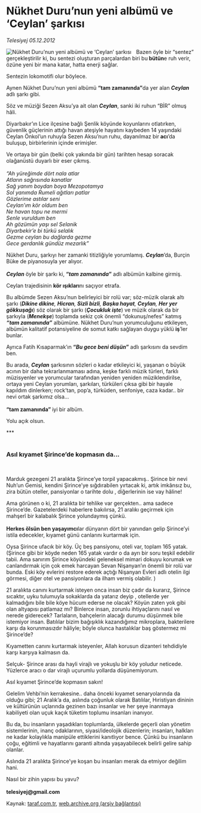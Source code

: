 # Nükhet Duru’nun yeni albümü ve ‘Ceylan’ şarkısı

*Telesiyej 05.12.2012*

<div class="yazi"><img align="left" alt="Nükhet Duru’nun yeni albümü ve ‘Ceylan’ şarkısı" border="0" src="http://www.taraf.com.tr/fotoraflar/makaleler/nukhet-duru-nun-yeni-albumu-ve-ceylan-sarkisi_3283_orijinal.jpg" style="border-right-width:10px; border-color:#FFFFFF"/><p>Bazen öyle bir “sentez” gerçekleştirilir ki, bu sentezi oluşturan parçalardan biri bu<b> bütün</b>e ruh verir, özüne yeni bir mana katar, hatta enerji sağlar.</p>
<p>Sentezin lokomotifi olur böylece.</p>
<p>Aynen Nükhet Duru’nun yeni albümü <b>“tam zamanında”</b>da yer alan <b><i>Ceylan </i></b>adlı şarkı gibi.</p>
<p>Söz ve müziği Sezen Aksu’ya ait olan<b><i> Ceylan</i></b>, sanki iki ruhun “BİR” olmuş hâli.</p>
<p>Diyarbakır’ın Lice ilçesine bağlı Şenlik köyünde koyunlarını otlatırken, güvenlik güçlerinin attığı havan ateşiyle hayatını kaybeden 14 yaşındaki Ceylan Önkol’un ruhuyla Sezen Aksu’nun ruhu, dayanılmaz bir<b> acı</b>’da buluşup, birbirlerinin içinde erimişler.</p>
<p>Ve ortaya bir gün (belki çok yakında bir gün) tarihten hesap soracak olağanüstü duyarlı bir eser çıkmış.<br/><br/><i>“Ah yüreğimde dört nala atlar<br/>Atların sağrısında kanatlar<br/>Sağ yanım boydan boya Mezopotamya<br/>Sol yanımda Rumeli ağıtları patlar<br/>Gözlerime astılar seni<br/>Ceylan’ım kör oldum ben<br/>Ne havan topu ne mermi<br/>Senle vuruldum ben<br/>Ah gözümün yaşı sel Selanik<br/>Diyarbekir’e bi türkü selalık<br/>Gezme ceylan bu dağlarda gezme<br/>Gece gerdanlık gündüz mezarlık”</i></p>
<p>Nükhet Duru, şarkıyı her zamanki titizliğiyle yorumlamış. <b><i>Ceylan</i></b>’da, Burçin Büke de piyanosuyla yer alıyor.<br/><br/><b><i>Ceylan</i></b> öyle bir şarkı ki, <b>“<i>tam zamanında</i>”</b> adlı albümün kalbine girmiş.</p>
<p>Ceylan trajedisinin <b>kör ışıkları</b>nı saçıyor etrafa.</p>
<p>Bu albümde Sezen Aksu’nun belirleyici bir rolü var; söz-müzik olarak altı şarkı (<b><i>Dikine dikine</i></b><i>, <b>Hicran</b>, <b>Sizli bizli</b>, <b>Başka hayat</b>, <b>Ceylan</b>, <b>Her yer gökkuşağı</b></i>) söz olarak bir şarkı (<b><i>Çocukluk işte</i></b>) ve müzik olarak da bir şarkıyla (<b><i>Menekşe</i></b>) toplamda sekiz çok önemli “dokunuş/nefes” katmış <b><i>“tam zamanında”</i></b> albümüne. Nükhet Duru’nun yorumculuğunu etkileyen, albümün kalitatif potansiyeline de somut katkı sağlayan duygu yüklü <b>iş</b>’ler bunlar. </p>
<p>Ayrıca Fatih Kısaparmak’ın <b>“<i>Bu gece beni düşün</i>”</b> adlı şarkısını da sevdim ben.</p>
<p>Bu arada, <b><i>Ceylan</i></b> şarkısının sözleri o kadar etkileyici ki, yaşanan o büyük acının bir daha tekrarlanmaması adına, keşke farklı müzik türleri, farklı müzisyenler ve yorumcular tarafından yeniden yeniden müziklendirilse, ortaya yeni Ceylan yorumları, şarkıları, türküleri çıksa gibi bir hayale kapıldım dinlerken; rock’tan, pop’a, türküden, senfoniye, caza kadar.. bir nevi ortak şarkımız olsa...<br/><br/><b>“tam zamanında” </b>iyi bir albüm.</p>
<p>Yolu açık olsun.</p>
<p>***<br/><br/></p>
<h3>Asıl kıyamet Şirince’de kopmasın da...</h3><b>
<p> <br/></p></b>Marduk gezegeni 21 aralıkta Şirince’ye torpil yapacakmış.. Şirince bir nevi Nuh’un Gemisi, kendini Şirince’ye sığdırabilen yırtacak ki, artık imkânsız bu, zira bütün oteller, pansiyonlar o tarihte dolu , diğerlerinin ise vay hâline!
<p>Ama görünen o ki, 21 aralıkta bir tehlike var gerçekten.. ama sadece Şirince’de. Gazetelerdeki haberlere bakılırsa, 21 aralıkı geçirmek için mahşerî bir kalabalık Şirince yolundaymış çünkü.<br/><br/><b>Herkes ölsün ben yaşayımcı</b>lar dünyanın dört bir yanından gelip Şirince’yi istila edecekler, kıyamet günü canlarını kurtarmak için.</p>
<p>Oysa Şirince ufacık bir köy. Üç beş pansiyonu, oteli var, toplam 165 yatak. (Şirince gibi bir köyde neden 165 yatak vardır o da ayrı bir soru teşkil edebilir tabii. Ama sanırım Şirince köyündeki geleneksel mimari dokuyu korumak ve canlandırmak için çok emek harcayan Sevan Nişanyan’ın önemli bir rolü var bunda. Eski köy evlerini restore ederek açtığı Nişanyan Evleri adlı otelin ilgi görmesi, diğer otel ve pansiyonlara da ilham vermiş olabilir. )</p>
<p>21 aralıkta canını kurtarmak isteyen onca insan biz çadır da kurarız, Şirince sıcaktır, uyku tulumuyla sokaklarda da yatarız deyip , otellerde yer kalmadığını bile bile köye hücum ederse ne olacak? Köyün zaten yok gibi olan altyapısı patlamaz mı? Binlerce insan, zorunlu ihtiyaçlarını nasıl ve nerede giderecek? Tarlaların, bahçelerin alacağı durumu düşünmek bile istemiyor insan. Batılılar bizim bağışıklık kazandığımız mikroplara, bakterilere karşı da korunmasızdır hâliyle; böyle olunca hastalıklar baş göstermez mi Şirince’de?</p>
<p>Kıyametten canını kurtarmak isteyenler, Allah korusun dizanteri tehdidiyle karşı karşıya kalmasın da.</p>
<p>Selçuk- Şirince arası da hayli virajlı ve yokuşlu bir köy yoludur neticede. Yüzlerce aracı o dar virajlı uçurumlu yollarda düşünemiyorum.</p>
<p>Asıl kıyamet Şirince’de kopmasın sakın!</p>
<p>Gelelim Vehbi’nin kerrakesine.. daha önceki kıyamet senaryolarında da olduğu gibi; 21 Aralık’a da, aslında çoğunluk olarak Batılılar, Hıristiyan dininin ve kültürünün uçlarında gezinen bazı insanlar ve her şeye inanmaya kabiliyeti olan uçuk kaçık tüketim toplumu insanları inanıyor.</p>
<p>Bu da, bu insanların yaşadıkları toplumlarda, ülkelerde geçerli olan yönetim sistemlerinin, inanç odaklarının, siyasi/ideolojik düzenlerin; insanları, halkları ne kadar kolaylıkla manipüle ettiklerini kanıtlıyor bence. Çünkü bu insanların çoğu, eğitimli ve hayatlarını garanti altında yaşayabilecek belirli gelire sahip olanlar.</p>
<p>Aslında 21 aralıkta Şirince’ye koşan bu insanları merak da etmiyor değilim hani.</p>
<p>Nasıl bir zihin yapısı bu yavu?<br/><br/><b>telesiyej@gmail.com</b></p>
</div>

Kaynak: [taraf.com.tr](http://www.taraf.com.tr/telesiyej/makale-nukhet-duru-nun-yeni-albumu-ve-ceylan-sarkisi.htm), [web.archive.org (arşiv bağlantısı)](http://web.archive.org/web/20131107154046/http://www.taraf.com.tr/telesiyej/makale-nukhet-duru-nun-yeni-albumu-ve-ceylan-sarkisi.htm)
